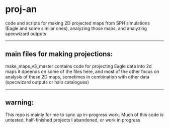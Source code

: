 # proj-an
code and scripts for making 2D projected maps from SPH simulations (Eagle and some similar ones), analyzing those maps, and analyzing specwizard outputs

---------------------------------------------------------------------------------------------------
main files for making projections:
---------------------------------------------------------------------------------------------------
make_maps_v3_master contains code for projecting Eagle data into 2d maps
it dpeends on some of the files here, and most of the other focus on analysis of these 2D maps,
sometimes in combination with other data (specwizard outputs or halo catalogues)

--------------------------------------------------------------------------------------------------
warning:
--------------------------------------------------------------------------------------------------
This repo is mainly for me to sync up in-progress work. Much of this code is untested, 
half-finished projects I abandoned, or work in progress


